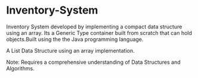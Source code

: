 # Inventory-System
Inventory System developed by implementing a compact data structure using an array. Its a Generic Type container built from scratch that can hold objects.Built using the the Java programming language.

A List Data Structure using an array implementation.

Note: Requires a comprehensive understanding of Data Structures and Algorithms.


